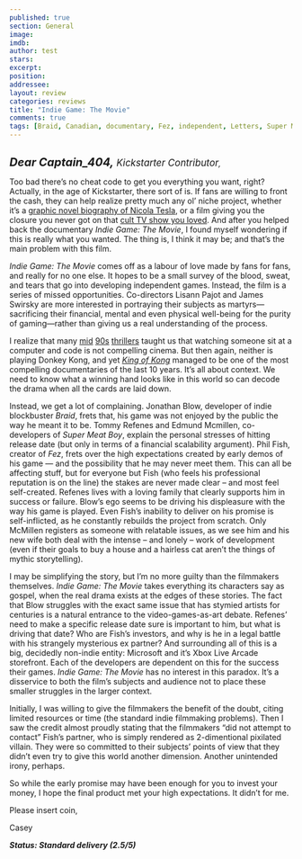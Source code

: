 ```yaml
---
published: true
section: General
image: 
imdb: 
author: test 
stars: 
excerpt: 
position: 
addressee: 
layout: review
categories: reviews
title: "Indie Game: The Movie"
comments: true
tags: [Braid, Canadian, documentary, Fez, independent, Letters, Super Meat Boy, SXSW, video games]
---
```

<div><p><span class="full-image-block ssNonEditable"><span><a href="/letters/2013/3/20/indie-game-the-movie.html"><img src="http://static.squarespace.com/static/5005f6bcc4aa41161b33e89e/5329cf1fe4b07c068ebf74de/5329cf1fe4b07c068ebf77f1/1363808832697/Indie%20Game.jpg" alt="" /></a></span></span></p>
<p><strong><em style="font-size:120%;"><span style="font-size:120%;">Dear Captain_404,</span></em></strong><em><span style="font-size:120%;"> Kickstarter Contributor</span>,</em></p>
<p>Too bad there&rsquo;s no cheat code to get you everything you want, right? Actually, in the age of Kickstarter, there sort of is. If fans are willing to front the cash, they can help realize pretty much any ol&rsquo; niche project, whether it&rsquo;s a <a href="http://www.kickstarter.com/projects/1146648906/mind-afire-a-graphic-novel-biography-of-nikola-tes">graphic novel biography of Nicola Tesla</a>, or a film giving you the closure you never got on that <a href="http://www.kickstarter.com/projects/559914737/the-veronica-mars-movie-project">cult TV show you loved</a>. And after you helped back the documentary <em>Indie Game: The Movie</em>, I found myself wondering if this is really what you wanted. The thing is, I think it may be; and that&rsquo;s the main problem with this film.</p>
<p><em>Indie Game: The Movie</em> comes off as a labour of love made by fans for fans, and really for no one else. It hopes to be a small survey of the blood, sweat, and tears that go into developing independent games. Instead, the film is a series of missed opportunities. Co-directors Lisann Pajot and James Swirsky are more interested in portraying their subjects as martyrs&mdash;sacrificing their financial, mental and even physical well-being for the purity of gaming&mdash;rather than giving us a real understanding of the process.</p>
<p>I realize that many <a href="http://www.imdb.com/title/tt0113957/">mid</a> <a href="http://www.imdb.com/title/tt0113243/">90s</a> <a href="http://www.imdb.com/title/tt0117060/">thrillers</a> taught us that watching someone sit at a computer and code is not compelling cinema. But then again, neither is playing Donkey Kong, and yet <em><a href="http://www.imdb.com/title/tt0923752/">King of Kong</a></em> managed to be one of the most compelling documentaries of the last 10 years. It&rsquo;s all about context. We need to know what a winning hand looks like in this world so can decode the drama when all the cards are laid down.</p>
<p>Instead, we get a lot of complaining. Jonathan Blow, developer of indie blockbuster <em>Braid</em>, frets that, his game was not enjoyed by the public the way he meant it to be. Tommy Refenes and Edmund Mcmillen, co-developers of <em>Super Meat Boy</em>, explain the personal stresses of hitting release date (but only in terms of a financial scalability argument). Phil Fish, creator of <em>Fez</em>, frets over the high expectations created by early demos of his game &mdash; and the possibility that he may never meet them. This can all be affecting stuff, but for everyone but Fish (who feels his professional reputation is on the line) the stakes are never made clear &ndash; and most feel self-created. Refenes lives with a loving family that clearly supports him in success or failure. Blow&rsquo;s ego seems to be driving his displeasure with the way his game is played. Even Fish&rsquo;s inability to deliver on his promise is self-inflicted, as he constantly rebuilds the project from scratch. Only McMillen registers as someone with relatable issues, as we see him and his new wife both deal with the intense &ndash; and lonely &ndash; work of development (even if their goals to buy a house and a hairless cat aren&rsquo;t the things of mythic storytelling).</p>
<p>I may be simplifying the story, but I&rsquo;m no more guilty than the filmmakers themselves. <em>Indie Game: The Movie</em> takes everything its characters say as gospel, when the real drama exists at the edges of these stories. The fact that Blow struggles with the exact same issue that has stymied artists for centuries is a natural entrance to the video-games-as-art debate. Refenes&rsquo; need to make a specific release date sure is important to him, but what is driving that date? Who are Fish&rsquo;s investors, and why is he in a legal battle with his strangely mysterious ex partner? And surrounding all of this is a big, decidedly non-indie entity: Microsoft and it&rsquo;s Xbox Live Arcade storefront. Each of the developers are dependent on this for the success their games. <em>Indie Game: The Movie</em> has no interest in this paradox. It&rsquo;s a disservice to both the film&rsquo;s subjects and audience not to place these smaller struggles in the larger context.</p>
<p>Initially, I was willing to give the filmmakers the benefit of the doubt, citing limited resources or time (the standard indie filmmaking problems). Then I saw the credit almost proudly stating that the filmmakers &ldquo;did not attempt to contact&rdquo; Fish&rsquo;s partner, who is simply rendered as 2-dimentional pixilated villain. They were so committed to their subjects&rsquo; points of view that they didn&rsquo;t even try to give this world another dimension. Another unintended irony, perhaps.</p>
<p>So while the early promise may have been enough for you to invest your money, I hope the final product met your high expectations. It didn&rsquo;t for me.</p>
<p>Please insert coin,</p>
<p>Casey</p>
<p><strong><em>Status: Standard delivery (2.5/5)</em></strong></p></div>
